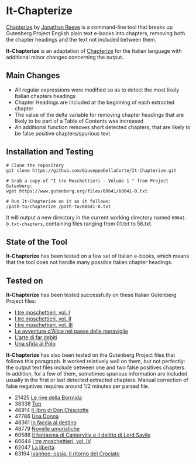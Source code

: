 # It-Chapterize

<a href="https://github.com/JonathanReeve/chapterize">Chapterize</a> by <a href="https://github.com/JonathanReeve">Jonathan Reeve</a> is a command-line tool that breaks up Gutenberg Project English plain text e-books into chapters, removing both the chapter headings and the text not included between them. 

**It-Chapterize** is an adaptation of <a href="https://github.com/JonathanReeve/chapterize">Chapterize</a> for the Italian language with additional minor changes concerning the output.

## Main Changes
- All regular expressions were modified so as to detect the most likely Italian chapters headings
- Chapter Headings are included at the beginning of each extracted chapter
- The value of the delta variable for removing chapter headings that are likely to be part of a Table of Contents was increased
- An additional function removes short detected chapters, that are likely to be false positive chapters/spurious text 

## Installation and Testing
```
# Clone the repository
git clone https://github.com/GiuseppeDellaCorte/It-Chapterize.git

# Grab a copy of "I tre Moschettieri - Volume 1 " from Project Gutenberg: 
wget https://www.gutenberg.org/files/60641/60641-0.txt

# Run It-Chapterize on it as it follows:  
/path-to/chapterize /path-to/60641-0.txt
```
It will output a new directory in the current working directory named `60641-0.txt-chapters`, containing files ranging from 01.txt to 56.txt.

## State of the Tool
**It-Chapterize** has been tested on a few set of Italian e-books, which means that the tool does not handle many possible Italian chapter headings.

## Tested on
**It-Chapterize** has been tested successfully on these Italian Gutenberg Project files:

* <a href="http://www.gutenberg.org/files/60641/60641-0.txt">I tre moschettieri, vol. I</a>
* <a href="http://www.gutenberg.org/files/60642/60642-0.txt">I tre moschettieri, vol. II</a>
* <a href="http://www.gutenberg.org/files/60643/60643-0.txt">I tre moschettieri, vol. III</a>
* <a href="http://www.gutenberg.org/cache/epub/28371/pg28371.txt">Le avventure d'Alice nel paese delle meraviglie</a>
* <a href="http://www.gutenberg.org/files/47102/47102-0.txt">L'arte di far debiti</a>
* <a href="http://www.gutenberg.org/files/58415/58415-0.txt">Una sfida al Polo</a>

**It-Chapterize** has also been tested on the Gutenberg Project files that follows this paragraph. It worked relatively well on them, but not perfectly: the output text files include between one and two false positives chapters. In addition, for a few of them, sometimes spurious information are included usually in the first or last detected extracted chapters. Manual correction of false negatives requires around 1/2 minutes per parsed file.  

* 21425 <a href="http://www.gutenberg.org/cache/epub/21425/pg21425.txt">Le rive della Bormida</a>
* 38338 <a href="http://www.gutenberg.org/files/38338/38338-0.txt">Top</a>
* 46914 <a href="http://www.gutenberg.org/files/46914/46914-0.txt">Il libro di Don Chisciotte</a>
* 47786 <a href="http://www.gutenberg.org/files/47786/47786-0.txt">Una Donna</a>
* 48361 <a href="http://www.gutenberg.org/files/48361/48361-0.txt">In faccia al destino</a>
* 48779 <a href="http://www.gutenberg.org/files/48779/48779-0.txt">Novelle umoristiche</a>
* 60586 <a href="http://www.gutenberg.org/files/60586/60586-0.txt">Il fantasma di Canterville e il delitto di Lord Savile</a>
* 60644 <a href="http://www.gutenberg.org/files/60644/60644-0.txt">I tre moschettieri, vol. IV</a>
* 62047 <a href="http://www.gutenberg.org/files/62047/62047-0.txt">La libertà</a>
* 63194 <a href="http://www.gutenberg.org/files/63194/63194-0.txt">Ivanhoe; ossia, Il ritorno del Crociato</a>
